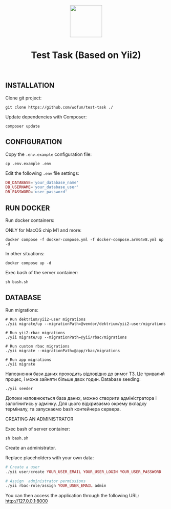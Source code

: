 <p align="center">
    <a href="https://github.com/yiisoft" target="_blank">
        <img src="https://avatars0.githubusercontent.com/u/993323" height="100px">
    </a>
    <h1 align="center">Test Task (Based on Yii2)</h1>
    <br>
</p>


INSTALLATION
------------
Clone git project:
~~~
git clone https://github.com/wofun/test-task ./
~~~

Update dependencies with Composer:
~~~
composer update
~~~


CONFIGURATION
-------------

Copy the `.env.example` configuration file:
~~~
cp .env.example .env
~~~

Edit the following `.env` file settings:

```php
DB_DATABASE='your_database_name'
DB_USERNAME='your_database_user'
DB_PASSWORD='user_password'
```


RUN DOCKER
-------------
Run docker containers:

ONLY for MacOS chip M1 and more:
~~~
docker compose -f docker-compose.yml -f docker-compose.arm64v8.yml up -d 
~~~

In other situations:
~~~
docker compose up -d
~~~

Exec bash of the server container:
~~~
sh bash.sh
~~~

DATABASE
-------------
Run migrations:
~~~
# Run dektrium/yii2-user migrations
./yii migrate/up --migrationPath=@vendor/dektrium/yii2-user/migrations

# Run yii2-rbac migrations
./yii migrate/up --migrationPath=@yii/rbac/migrations

# Run custom rbac migrations
./yii migrate --migrationPath=@app/rbac/migrations

# Run app migrations
./yii migrate
~~~

Наповнення бази даних проходить відповідно до вимог ТЗ. Це тривалий процес, і може зайняти більше двох годин.
Database seeding:
~~~
./yii seeder
~~~

Допоки наповнюється база даних, можно створити адміністратора і залогінитись у адмінку. Для цього відкриваємо окрему вкладку терміналу, та запускаємо bash контейнера сервера.

CREATING AN ADMINISTRATOR

Exec bash of server container:
~~~
sh bash.sh
~~~

Create an administrator.

Replace placeholders with your own data:
```php
# Create a user
./yii user/create YOUR_USER_EMAIL YOUR_USER_LOGIN YOUR_USER_PASSWORD

# Assign  administrator permissions
./yii rbac-role/assign YOUR_USER_EMAIL admin
```

You can then access the application through the following URL:
    http://127.0.0.1:8000

